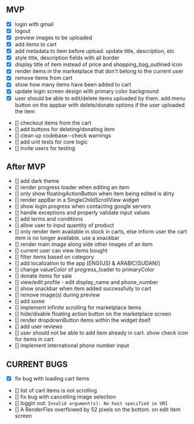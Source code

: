 ## MVP
- [x] login with gmail
- [x] logout
- [x] preview images to be uploaded
- [x] add items to cart
- [x] add metadata to item before upload. update title, description, etc
- [x] style title, description fields with all border
- [x] display title of item instead of price and shopping_bag_outlined icon
- [x] render items in the marketplace that don't belong to the current user
- [x] remove items from cart
- [x] show how many items have been added to cart
- [x] update login screen design with primary color background
- [x] user should be able to edit/delete items uploaded by them. add menu button on the appbar with delete/donate options if the user uploaded the item
- [] checkout items from the cart
- [] add buttons for deleting/donating item
- [] clean up codebase--check warnings
- [] add unit tests for core logic
- [] invite users for testing

## After MVP
- [] add dark theme
- [] render progress loader when editing an item
- [] only show floatingActionButton when item being edited is dirty
- [] render appBar in a SingleChildScrollView widget
- [] show login progress when contacting google servers
- [] handle exceptions and properly validate input values
- [] add terms and conditions
- [] allow user to input quantity of product
- [] only render item available in stock in carts, else inform user the cart item is no longer available. use a snackbar
- [] render main image along side other images of an item
- [] current user can view items bought
- [] filter items based on category
- [] add localization to the app [ENG(US) & ARABIC(SUDAN)]
- [] change valueColor of progress_loader to primaryColor
- [] donate items for sale
- [] view/edit profile - edit display_name and phone_number
- [] show snackbar when item added successfully to cart
- [] remove image(s) during preview
- [] add some 
- [] implement infinite scrolling for marketplace items
- [] hide/disable floating action button on the marketplace screen
- [] render dropdownButton items within the widget itself
- [] add user reviews
- [] user should not be able to add item already in cart. show check icon for items in cart
- [] implement international phone number input

## CURRENT BUGS
- [x] fix bug with loading cart items
- [] list of cart items is not scrolling
- [] fix bug with cancelling image selection
- [] loggin out: `Invalid argument(s): No host specified in URI`
- [] A RenderFlex overflowed by 52 pixels on the bottom. on edit item screen
